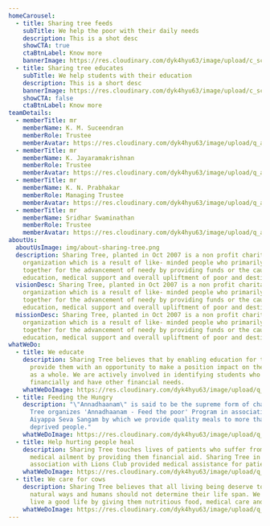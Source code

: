 ```yaml
---
homeCarousel:
  - title: Sharing tree feeds
    subTitle: We help the poor with their daily needs
    description: This is a shot desc
    showCTA: true
    ctaBtnLabel: Know more
    bannerImage: https://res.cloudinary.com/dyk4hyu63/image/upload/c_scale,q_auto:eco,w_1920/v1609904206/2021/01/home-banner-sharing-tree-feeds_msil14.jpg
  - title: Sharing tree educates
    subTitle: We help students with their education
    description: This is a short desc
    bannerImage: https://res.cloudinary.com/dyk4hyu63/image/upload/c_scale,q_auto:eco,w_1920/v1609904459/2021/01/home-banner-sharing-tree-educates_eqvdrs.jpg
    showCTA: false
    ctaBtnLabel: Know more
teamDetails:
  - memberTitle: mr
    memberName: K. M. Suceendran
    memberRole: Trustee
    memberAvatar: https://res.cloudinary.com/dyk4hyu63/image/upload/q_auto:eco/v1609921528/2021/01/team-member-succendran-sharing-tree_hbturs.jpg
  - memberTitle: mr
    memberName: K. Jayaramakrishnan
    memberRole: Trustee
    memberAvatar: https://res.cloudinary.com/dyk4hyu63/image/upload/q_auto:eco/v1609921528/2021/01/team-member-succendran-sharing-tree_hbturs.jpg
  - memberTitle: mr
    memberName: K. N. Prabhakar
    memberRole: Managing Trustee
    memberAvatar: https://res.cloudinary.com/dyk4hyu63/image/upload/q_auto:eco/v1609921528/2021/01/team-member-succendran-sharing-tree_hbturs.jpg
  - memberTitle: mr
    memberName: Sridhar Swaminathan
    memberRole: Trustee
    memberAvatar: https://res.cloudinary.com/dyk4hyu63/image/upload/q_auto:eco/v1609921528/2021/01/team-member-succendran-sharing-tree_hbturs.jpg
aboutUs:
  aboutUsImage: img/about-sharing-tree.png
  description: Sharing Tree, planted in Oct 2007 is a non profit charitable
    organization which is a result of like- minded people who primarily work
    together for the advancement of needy by providing funds or the cause of
    education, medical support and overall upliftment of poor and destitute
  visionDesc: Sharing Tree, planted in Oct 2007 is a non profit charitable
    organization which is a result of like- minded people who primarily work
    together for the advancement of needy by providing funds or the cause of
    education, medical support and overall upliftment of poor and destitute
  missionDesc: Sharing Tree, planted in Oct 2007 is a non profit charitable
    organization which is a result of like- minded people who primarily work
    together for the advancement of needy by providing funds or the cause of
    education, medical support and overall upliftment of poor and destitute
whatWeDo:
  - title: We educate
    description: Sharing Tree believes that by enabling education for the youth, we
      provide them with an opportunity to make a position impact on the society
      as a whole. We are actively involved in identifying students who struggle
      financially and have other financial needs.
    whatWeDoImage: https://res.cloudinary.com/dyk4hyu63/image/upload/q_auto:eco/v1609904573/2021/01/what-we-do-we-educate-sharing-tree_iqoj0f.jpg
  - title: Feeding the Hungry
    description: "\"Annadhaanam\" is said to be the supreme form of charity. Sharing
      Tree organizes 'Annadhaanam - Feed the poor' Program in association with
      Aiyappa Seva Sangam by which we provide quality meals to more than 4500
      deprived people."
    whatWeDoImage: https://res.cloudinary.com/dyk4hyu63/image/upload/q_auto:eco/v1609904623/2021/01/what-we-do-feeding-hungry-sharing-tree_kqmwfm.jpg
  - title: Help hurting people heal
    description: Sharing Tree touches lives of patients who suffer from various
      medical ailment by providing them financial aid. Sharing Tree in
      association with Lions Club provided medical assistance for patients.
    whatWeDoImage: https://res.cloudinary.com/dyk4hyu63/image/upload/q_auto:eco/v1609904677/2021/01/what-we-do-help-people-heel-sharing-tree_bod9to.jpg
  - title: We care for cows
    description: Sharing Tree believes that all living being deserve to live life by
      natural ways and humans should not determine their life span. We help cows
      live a good life by giving them nutritious food, medical care and love.
    whatWeDoImage: https://res.cloudinary.com/dyk4hyu63/image/upload/q_auto:eco/v1609904738/2021/01/what-we-do-care-for-cows-sharing-tree_pvagcl.jpg
---
```

